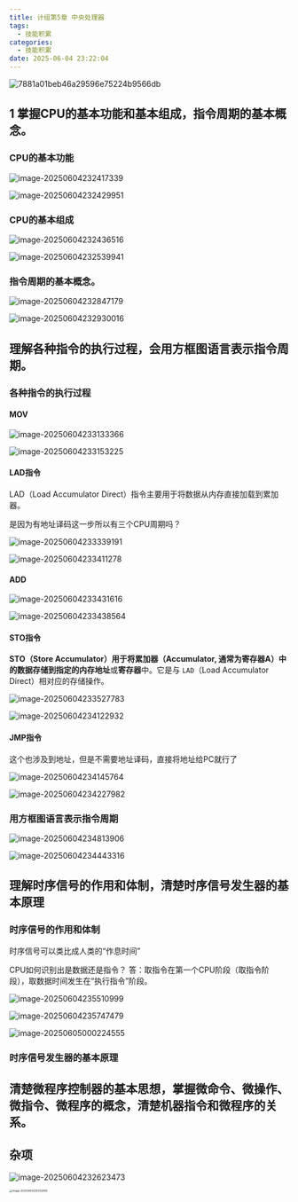 ```yaml
---
title: 计组第5章 中央处理器
tags:
  - 技能积累
categories:
  - 技能积累
date: 2025-06-04 23:22:04
---
```


![7881a01beb46a29596e75224b9566db](计组第5章-中央处理器/7881a01beb46a29596e75224b9566db.png)

## 1  掌握CPU的基本功能和基本组成，指令周期的基本概念。

### CPU的基本功能

![image-20250604232417339](计组第5章-中央处理器/image-20250604232417339.png)

![image-20250604232429951](计组第5章-中央处理器/image-20250604232429951.png)



### CPU的基本组成

![image-20250604232436516](计组第5章-中央处理器/image-20250604232436516.png)

![image-20250604232539941](计组第5章-中央处理器/image-20250604232539941.png)

### 指令周期的基本概念。

![image-20250604232847179](计组第5章-中央处理器/image-20250604232847179.png)

![image-20250604232930016](计组第5章-中央处理器/image-20250604232930016.png)

## 理解各种指令的执行过程，会用方框图语言表示指令周期。

### 各种指令的执行过程

#### MOV

![image-20250604233133366](计组第5章-中央处理器/image-20250604233133366.png)

![image-20250604233153225](计组第5章-中央处理器/image-20250604233153225.png)

#### LAD指令

LAD（Load Accumulator Direct）指令主要用于将数据从内存直接加载到累加器。

是因为有地址译码这一步所以有三个CPU周期吗？

![image-20250604233339191](计组第5章-中央处理器/image-20250604233339191.png)

![image-20250604233411278](计组第5章-中央处理器/image-20250604233411278.png)

#### ADD

![image-20250604233431616](计组第5章-中央处理器/image-20250604233431616.png)

![image-20250604233438564](计组第5章-中央处理器/image-20250604233438564.png)

#### STO指令

**STO（Store Accumulator）**用于将**累加器（Accumulator, 通常为寄存器A）**中的数据存储到指定的**内存地址**或**寄存器**中。它是与 `LAD`（Load Accumulator Direct）相对应的存储操作。

![image-20250604233527783](计组第5章-中央处理器/image-20250604233527783.png)

![image-20250604234122932](计组第5章-中央处理器/image-20250604234122932.png)

#### JMP指令

这个也涉及到地址，但是不需要地址译码，直接将地址给PC就行了

![image-20250604234145764](计组第5章-中央处理器/image-20250604234145764.png)

![image-20250604234227982](计组第5章-中央处理器/image-20250604234227982.png)

### 用方框图语言表示指令周期

![image-20250604234813906](计组第5章-中央处理器/image-20250604234813906.png)

![image-20250604234443316](计组第5章-中央处理器/image-20250604234443316.png)



## 理解时序信号的作用和体制，清楚时序信号发生器的基本原理

### 时序信号的作用和体制

时序信号可以类比成人类的“作息时间”

CPU如何识别出是数据还是指令？
答：取指令在第一个CPU阶段（取指令阶段），取数据时间发生在“执行指令”阶段。

![image-20250604235510999](计组第5章-中央处理器/image-20250604235510999.png)

![image-20250604235747479](计组第5章-中央处理器/image-20250604235747479.png)

![image-20250605000224555](计组第5章-中央处理器/image-20250605000224555.png)

### 时序信号发生器的基本原理



## 清楚微程序控制器的基本思想，掌握微命令、微操作、微指令、微程序的概念，清楚机器指令和微程序的关系。


## 杂项

![image-20250604232623473](计组第5章-中央处理器/image-20250604232623473.png)



<img src="计组第5章-中央处理器/image-20250604235352560.png" alt="image-20250604235352560" style="zoom:33%;" />